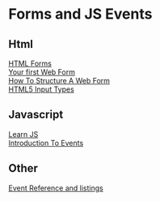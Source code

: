 # Forms and JS Events

## Html

[HTML Forms](https://developer.mozilla.org/en-US/docs/Learn/Forms) <br>
[Your first Web Form](https://developer.mozilla.org/en-US/docs/Learn/Forms/Your_first_form) <br>
[How To Structure A Web Form](https://developer.mozilla.org/en-US/docs/Learn/Forms/How_to_structure_a_web_form) <br>
[HTML5 Input Types](https://developer.mozilla.org/en-US/docs/Learn/Forms/HTML5_input_types) <br>


## Javascript

[Learn JS](https://developer.mozilla.org/en-US/docs/Learn/JavaScript) <br>
[Introduction To Events](https://developer.mozilla.org/en-US/docs/Learn/JavaScript/Building_blocks/Events) <br>

## Other

[Event Reference and listings](https://developer.mozilla.org/en-US/docs/Web/Events) <br>

